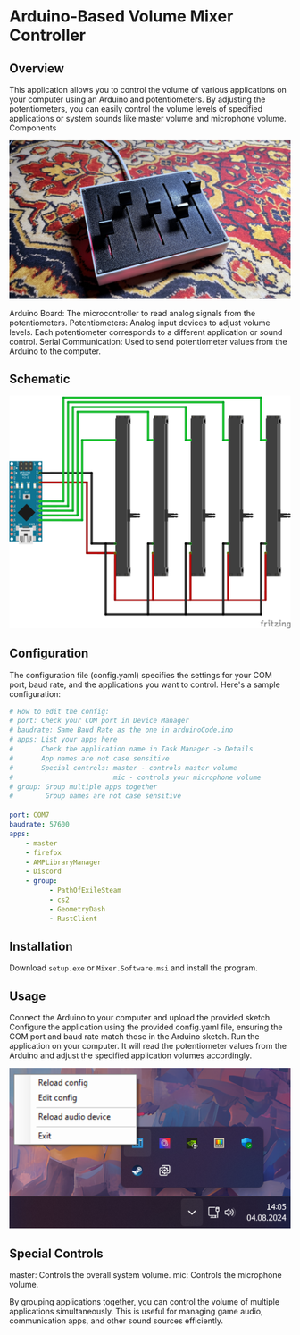 # Arduino-Based Volume Mixer Controller

## Overview

This application allows you to control the volume of various applications on your computer using an Arduino and potentiometers. By adjusting the potentiometers, you can easily control the volume levels of specified applications or system sounds like master volume and microphone volume.
Components

![Mixer Photo](Media/Mixer.jpg)

Arduino Board: The microcontroller to read analog signals from the potentiometers.
Potentiometers: Analog input devices to adjust volume levels. Each potentiometer corresponds to a different application or sound control.
Serial Communication: Used to send potentiometer values from the Arduino to the computer.

## Schematic

![Schematic img](Media/Schematic.png)

## Configuration

The configuration file (config.yaml) specifies the settings for your COM port, baud rate, and the applications you want to control. Here's a sample configuration:

```yaml
# How to edit the config:
# port: Check your COM port in Device Manager
# baudrate: Same Baud Rate as the one in arduinoCode.ino
# apps: List your apps here
#       Check the application name in Task Manager -> Details
#       App names are not case sensitive
#       Special controls: master - controls master volume
#                         mic - controls your microphone volume
# group: Group multiple apps together
#        Group names are not case sensitive

port: COM7
baudrate: 57600
apps:
    - master
    - firefox
    - AMPLibraryManager
    - Discord
    - group:
          - PathOfExileSteam
          - cs2
          - GeometryDash
          - RustClient
```
## Installation

Download `setup.exe` or `Mixer.Software.msi` and install the program.

## Usage

Connect the Arduino to your computer and upload the provided sketch.
Configure the application using the provided config.yaml file, ensuring the COM port and baud rate match those in the Arduino sketch.
Run the application on your computer. It will read the potentiometer values from the Arduino and adjust the specified application volumes accordingly.

![Options img](Media/Options.png)

## Special Controls

master: Controls the overall system volume.
mic: Controls the microphone volume.

By grouping applications together, you can control the volume of multiple applications simultaneously. This is useful for managing game audio, communication apps, and other sound sources efficiently.
